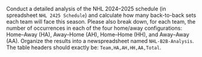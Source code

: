 Conduct a detailed analysis of the NHL 2024–2025 schedule (in spreadsheet `NHL 2425 Schedule`) and calculate how many back-to-back sets each team will face this season. Please also break down, for each team, the number of occurrences in each of the four home/away configurations: Home–Away (HA), Away–Home (AH), Home–Home (HH), and Away–Away (AA). Organize the results into a newspreadsheet named `NHL-B2B-Analysis`. The table headers should exactly be: `Team,HA,AH,HH,AA,Total`.